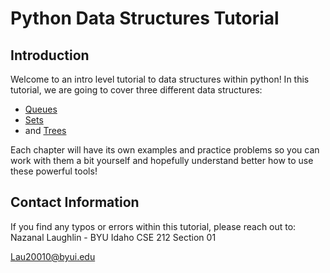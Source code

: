 # Python Data Structures Tutorial
## Introduction
<insert picture here>
Welcome to an intro level tutorial to data structures within python! In this tutorial, we are going to cover three different data structures:

* [Queues](./1-Queues.md)
* [Sets](./2-Sets.md)
* and [Trees](./3-Trees.md)

Each chapter will have its own examples and practice problems so you can work with them a bit yourself and hopefully understand better how to use these powerful tools!
## Contact Information
If you find any typos or errors within this tutorial, please reach out to:
Nazanal Laughlin - BYU Idaho CSE 212 Section 01

Lau20010@byui.edu